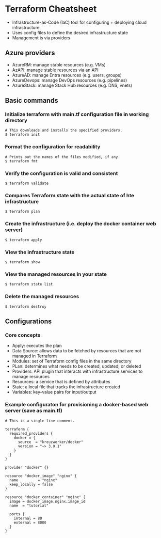# Terraform Cheatsheet

- Infrastructure-as-Code (IaC) tool for configuring + deploying cloud infrastructure
- Uses config files to define the desired infrastructure state
- Management is via providers

## Azure providers

- AzureRM: manage stable resources (e.g. VMs)
- AzAPI: manage stable resources via an API
- AzureAD: manage Entra resources (e.g. users, groups)
- AzureDevops: manage DevOps resources (e.g. pipelines)
- AzureStack: manage Stack Hub resources (e.g. DNS, vnets)

## Basic commands

### Initialize terraform with main.tf configuration file in working directory

~~~
# This downloads and installs the specified providers.
$ terraform init
~~~

### Format the configuration for readability

~~~
# Prints out the names of the files modified, if any.
$ terraform fmt
~~~

### Verify the configuration is valid and consistent

`$ terraform validate`

### Compares Terraform state with the actual state of hte infrastructure
`$ terraform plan`

### Create the infrastructure (i.e. deploy the docker container web server)

`$ terraform apply`

### View the infrastructure state

`$ terraform show`

### View the managed resources in your state

`$ terraform state list`

### Delete the managed resources

`$ terraform destroy`

## Configurations

### Core concepts

- Apply: executes the plan
- Data Source: allows data to be fetched by resources that are not managed in Terraform
- Modules: set of Terraform config files in the same directory
- PLan: determines what needs to be created, updated, or deleted
- Providers: API plugin that interacts with infrastructure services to manage resources
- Resources: a service that is defined by attributes
- State: a local file that tracks the infrastructure created
- Variables: key-value pairs for input/output

### Example configuraton for provisioning a docker-based web server (save as main.tf)
~~~
# This is a single line comment.

terraform {
  required_providers {
    docker = {
      source  = "kreuzwerker/docker"
      version = "~> 3.0.1"
    }
  }
}

provider "docker" {}

resource "docker_image" "nginx" {
  name         = "nginx"
  keep_locally = false
}

resource "docker_container" "nginx" {
  image = docker_image.nginx.image_id
  name  = "tutorial"

  ports {
    internal = 80
    external = 8000
  }
}
~~~
